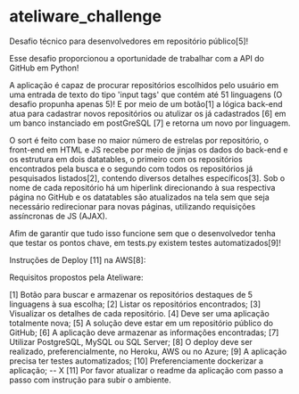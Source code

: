 # ateliware_challenge
Desafio técnico para desenvolvedores em repositório público[5]!

Esse desafio proporcionou a oportunidade de trabalhar com a API do GitHub em Python!

A aplicação é capaz de procurar repositórios escolhidos pelo usuário em uma entrada de texto do tipo 'input tags' que contém até 51 linguagens (O desafio propunha apenas 5)! E por meio de um botão[1] a lógica back-end atua para cadastrar novos repositórios ou atulizar os já cadastrados [6] em um banco instanciado em postGreSQL [7] e retorna um novo por linguagem. 

O sort é feito com base no maior número de estrelas por repositório, o front-end em HTML e JS recebe por meio de jinjas os dados do back-end e os estrutura em dois datatables, o primeiro com os repositórios encontrados pela busca e o segundo com todos os repositórios já pesquisados listados[2], contendo diversos detalhes específicos[3]. Sob o nome de cada repositório há um hiperlink direcionando à sua respectiva página no GitHub e os datatables são atualizados na tela sem que seja necessário redirecionar para novas páginas, utilizando requisições assíncronas de JS (AJAX). 

Afim de garantir que tudo isso funcione sem que o desenvolvedor tenha que testar os pontos chave, em tests.py existem testes automatizados[9]!

Instruções de Deploy [11] na AWS[8]:



Requisitos propostos pela Ateliware:

[1] Botão para buscar e armazenar os repositórios destaques de 5 linguagens à sua escolha;
[2] Listar os repositórios encontrados;
[3] Visualizar os detalhes de cada repositório.
[4] Deve ser uma aplicação totalmente nova;
[5] A solução deve estar em um repositório público do GitHub;
[6] A aplicação deve armazenar as informações encontradas;
[7] Utilizar PostgreSQL, MySQL ou SQL Server;
[8] O deploy deve ser realizado, preferencialmente, no Heroku, AWS ou no Azure;
[9] A aplicação precisa ter testes automatizados;
[10] Preferenciamente dockerizar a aplicação; -- X
[11] Por favor atualizar o readme da aplicação com passo a passo com instrução para subir o ambiente.
